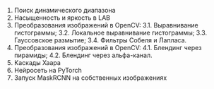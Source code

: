 1. Поиск динамического диапазона
2. Насыщенность и яркость в LAB
3. Преобразования изображений в OpenCV:
3.1. Выравнивание гистограммы;
3.2. Локальное выравнивание гистограммы;
3.3. Гауссовское размытие;
3.4. Фильтры Собеля и Лапласа.
4. Преобразования изображений в OpenCV:
4.1. Блендинг через пирамиды;
4.2. Блендинг через альфа-канал.
5. Каскады Хаара
6. Нейросеть на PyTorch
7. Запуск MaskRCNN на собственных изображениях
